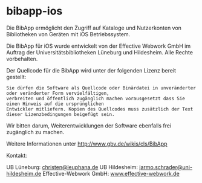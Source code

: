 bibapp-ios
==========

Die BibApp ermöglicht den Zugriff auf Kataloge und Nutzerkonten von Bibliotheken von Geräten mit iOS Betriebssystem.

Die BibApp für iOS wurde entwickelt von der Effective Webwork GmbH 
im Auftrag der Universitätsbibliotheken Lüneburg und Hildesheim.
Alle Rechte vorbehalten.

Der Quellcode für die BibApp wird unter der folgenden Lizenz bereit gestellt:

    Sie dürfen die Software als Quellcode oder Binärdatei in unveränderter oder veränderter Form vervielfältigen, 
    verbreiten und öffentlich zugänglich machen vorausgesetzt dass Sie einen Hinweis auf die ursprünglichen 
    Entwickler mitliefern. Kopien des Quellcodes muss zusätzlich der Text dieser Lizenzbedingungen beigefügt sein. 

Wir bitten darum, Weiterentwicklungen der Software ebenfalls frei zugänglich zu machen. 

Weitere Informationen unter http://www.gbv.de/wikis/cls/BibApp


Kontakt:

UB Lüneburg:   christen@leuphana.de
UB Hildesheim: jarmo.schrader@uni-hildesheim.de
Effective-Webwork GmbH: www.effective-webwork.de
